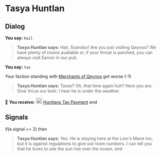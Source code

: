 # Tasya Huntlan
## Dialog

**You say:** `hail`



>**Tasya Huntlan says:** Hail, Soandso!  Are you just visiting Qeynos?  We have plenty of rooms available or, if your throat is parched, you can always visit Earron in our pub.

**You say:** `tax`



Your faction standing with [Merchants of Qeynos](/faction/291) got worse (<span class='text-danger'>-1</span>)


>**Tasya Huntlan says:** Taxes? Oh, that time again huh? Here you are. Give Vicus our best. I hear he is under the weather.


 &#127873; **You receive:**  <img style="background:url(/static/icons/blank_slot.gif);width:20px;height:20px;" src="/static/icons/item_645.png" alt="" /> <a
                                href="/item/13176" data-url="13176" class="tooltip-link link">Huntlans Tax Payment</a>
end

## Signals

if(e.signal == 2) then


>**Tasya Huntlan says:** Yes.  He is staying here at the Lion's Mane Inn, but it is against regulations to give out room numbers.  I can tell you that he loves to see the sun rise over the ocean.
end

